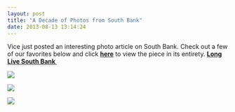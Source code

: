 ```yaml
---
layout: post
title: "A Decade of Photos from South Bank"
date: 2013-08-13 13:14:24
---
```


<p>Vice just posted an interesting photo article on South Bank. Check out a few of our favorites below and click <a href="http://www.vice.com/read/here-are-some-photos-from-southbank-to-celebrate-its-victory"><strong>here</strong></a> to view the piece in its entirety. <a href="http://www.llsb.com/"><strong>Long Live South Bank </strong></a></p>
<p><strong><img src="http://media.tumblr.com/c4146d4b33824b3ab454afee05eac0c8/tumblr_inline_mrh0r29slI1qz4rgp.jpg"/></strong></p>
<p><img src="http://media.tumblr.com/3950528113c79b000ec3de58ff5adf14/tumblr_inline_mrh0r7GHTJ1qz4rgp.jpg"/></p>
<p><img src="http://media.tumblr.com/8ef83934e2e6e6a52afa34be46420cb7/tumblr_inline_mrh0rccqdz1qz4rgp.jpg"/></p>
